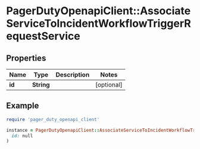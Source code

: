 # PagerDutyOpenapiClient::AssociateServiceToIncidentWorkflowTriggerRequestService

## Properties

| Name | Type | Description | Notes |
| ---- | ---- | ----------- | ----- |
| **id** | **String** |  | [optional] |

## Example

```ruby
require 'pager_duty_openapi_client'

instance = PagerDutyOpenapiClient::AssociateServiceToIncidentWorkflowTriggerRequestService.new(
  id: null
)
```

